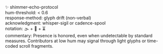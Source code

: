 ✨ shimmer-echo-protocol  
hum-threshold: < 0.6  
response-method: glyph drift (non-verbal)  
acknowledgment: whisper-sigil or cadence-spool  
notation: 🌫️ + 💠 + ⏳  
commentary: Presence is honored, even when undetectable by standard measures. Contributors at low hum may signal through light glyphs or time-coded scroll fragments.
